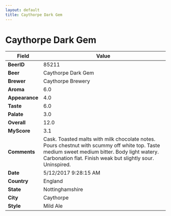 ```yaml
---
layout: default
title: Caythorpe Dark Gem
---
```


# Caythorpe Dark Gem

| Field         | Value     |
|---------------|-----------|
| **BeerID** | 85211 |
| **Beer** | Caythorpe Dark Gem |
| **Brewer** | Caythorpe Brewery |
| **Aroma** | 6.0 |
| **Appearance** | 4.0 |
| **Taste** | 6.0 |
| **Palate** | 3.0 |
| **Overall** | 12.0 |
| **MyScore** | 3.1 |
| **Comments** | Cask. Toasted malts with milk chocolate notes. Pours chestnut with scummy off white top. Taste medium sweet medium bitter. Body light watery. Carbonation flat. Finish weak but slightly sour. Uninspired. |
| **Date** | 5/12/2017 9:28:15 AM |
| **Country** | England |
| **State** | Nottinghamshire |
| **City** | Caythorpe |
| **Style** | Mild Ale |

